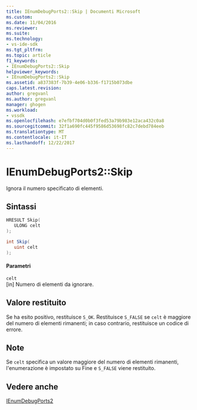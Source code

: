 ```yaml
---
title: IEnumDebugPorts2::Skip | Documenti Microsoft
ms.custom: 
ms.date: 11/04/2016
ms.reviewer: 
ms.suite: 
ms.technology:
- vs-ide-sdk
ms.tgt_pltfrm: 
ms.topic: article
f1_keywords:
- IEnumDebugPorts2::Skip
helpviewer_keywords:
- IEnumDebugPorts2::Skip
ms.assetid: a837383f-7b39-4e06-b336-f1715b073dbe
caps.latest.revision: 
author: gregvanl
ms.author: gregvanl
manager: ghogen
ms.workload:
- vssdk
ms.openlocfilehash: e7efbf704d0b0f3fed53a79b983e12aca432c0a8
ms.sourcegitcommit: 32f1a690fc445f9586d53698fc82c7debd784eeb
ms.translationtype: MT
ms.contentlocale: it-IT
ms.lasthandoff: 12/22/2017
---
```

# <a name="ienumdebugports2skip"></a>IEnumDebugPorts2::Skip
Ignora il numero specificato di elementi.  
  
## <a name="syntax"></a>Sintassi  
  
```cpp  
HRESULT Skip(  
   ULONG celt  
);  
```  
  
```csharp  
int Skip(  
   uint celt  
);  
```  
  
#### <a name="parameters"></a>Parametri  
 `celt`  
 [in] Numero di elementi da ignorare.  
  
## <a name="return-value"></a>Valore restituito  
 Se ha esito positivo, restituisce `S_OK`. Restituisce `S_FALSE` se `celt` è maggiore del numero di elementi rimanenti; in caso contrario, restituisce un codice di errore.  
  
## <a name="remarks"></a>Note  
 Se `celt` specifica un valore maggiore del numero di elementi rimanenti, l'enumerazione è impostato su Fine e `S_FALSE` viene restituito.  
  
## <a name="see-also"></a>Vedere anche  
 [IEnumDebugPorts2](../../../extensibility/debugger/reference/ienumdebugports2.md)